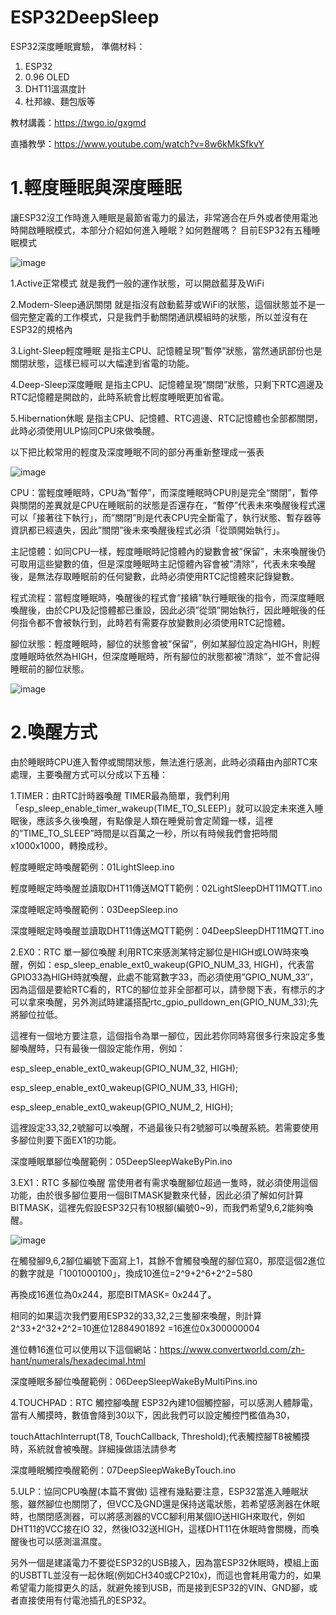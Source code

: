 # ESP32DeepSleep
ESP32深度睡眠實驗，
準備材料：

  1. ESP32
  2. 0.96 OLED  
  3. DHT11溫濕度計
  4. 杜邦線、麵包版等

教材講義：https://twgo.io/gxgmd

直播教學：https://www.youtube.com/watch?v=8w6kMkSfkvY

# 1.輕度睡眠與深度睡眠
讓ESP32沒工作時進入睡眠是最節省電力的最法，非常適合在戶外或者使用電池時開啟睡眠模式，本部分介紹如何進入睡眠？如何甦醒嗎？
目前ESP32有五種睡眠模式

![image](https://user-images.githubusercontent.com/40359899/228641276-c19dd35b-074f-42d0-98ce-81ff690e424a.png)

1.Active正常模式
就是我們一般的運作狀態，可以開啟藍芽及WiFi

2.Modem-Sleep通訊關閉
就是指沒有啟動藍芽或WiFi的狀態，這個狀態並不是一個完整定義的工作模式，只是我們手動關閉通訊模組時的狀態，所以並沒有在ESP32的規格內

3.Light-Sleep輕度睡眠
是指主CPU、記憶體呈現”暫停”狀態，當然通訊部份也是關閉狀態，這樣已經可以大幅達到省電的功能。

4.Deep-Sleep深度睡眠
是指主CPU、記憶體呈現”關閉”狀態，只剩下RTC週邊及RTC記憶體是開啟的，此時系統會比輕度睡眠更加省電。

5.Hibernation休眠
是指主CPU、記憶體、RTC週邊、RTC記憶體也全部都關閉，此時必須使用ULP協同CPU來做喚醒。

以下把比較常用的輕度及深度睡眠不同的部分再重新整理成一張表

![image](https://user-images.githubusercontent.com/40359899/228641454-e65d88b0-9362-443b-a371-a8f655de126e.png)

CPU：當輕度睡眠時，CPU為“暫停”，而深度睡眠時CPU則是完全“關閉”，暫停與關閉的差異就是CPU在睡眠前的狀態是否還存在，“暫停”代表未來喚醒後程式還可以「接著往下執行」，而”關閉”則是代表CPU完全斷電了，執行狀態、暫存器等資訊都已經遺失，因此”關閉”後未來喚醒後程式必須「從頭開始執行」。

主記憶體：如同CPU一樣，輕度睡眠時記憶體內的變數會被”保留”，未來喚醒後仍可取用這些變數的值，但是深度睡眠時主記憶體內容會被”清除”，代表未來喚醒後，是無法存取睡眠前的任何變數，此時必須使用RTC記憶體來記錄變數。

程式流程：當輕度睡眠時，喚醒後的程式會“接續”執行睡眠後的指令，而深度睡眠喚醒後，由於CPU及記憶體都已重設，因此必須”從頭”開始執行，因此睡眠後的任何指令都不會被執行到，此時若有需要存放變數則必須使用RTC記憶體。

腳位狀態：輕度睡眠時，腳位的狀態會被”保留”，例如某腳位設定為HIGH，則輕度睡眠時依然為HIGH，但深度睡眠時，所有腳位的狀態都被”清除”，並不會記得睡眠前的腳位狀態。

![image](https://user-images.githubusercontent.com/40359899/228641558-e1c135cf-32a2-4ab0-80a8-32f84e7c4a6f.png)

# 2.喚醒方式
由於睡眠時CPU進入暫停或關閉狀態，無法進行感測，此時必須藉由內部RTC來處理，主要喚醒方式可以分成以下五種：

1.TIMER：由RTC計時器喚醒
TIMER最為簡單，我們利用「esp_sleep_enable_timer_wakeup(TIME_TO_SLEEP)」就可以設定未來進入睡眠後，應該多久後喚醒，有點像是人類在睡覺前會定鬧鐘一樣，這裡的”TIME_TO_SLEEP”時間是以百萬之一秒，所以有時候我們會把時間x1000x1000，轉換成秒。

輕度睡眠定時喚醒範例：01LightSleep.ino

輕度睡眠定時喚醒並讀取DHT11傳送MQTT範例：02LightSleepDHT11MQTT.ino

深度睡眠定時喚醒範例：03DeepSleep.ino

深度睡眠定時喚醒並讀取DHT11傳送MQTT範例：04DeepSleepDHT11MQTT.ino


2.EX0：RTC 單一腳位喚醒
利用RTC來感測某特定腳位是HIGH或LOW時來喚醒，例如：esp_sleep_enable_ext0_wakeup(GPIO_NUM_33, HIGH)，代表當GPIO33為HIGH時就喚醒，此處不能寫數字33，而必須使用”GPIO_NUM_33″，因為這個是要給RTC看的，RTC的腳位並非全部都可以，請參閱下表，有標示的才可以拿來喚醒，另外測試時建議搭配rtc_gpio_pulldown_en(GPIO_NUM_33);先將腳位拉低。

這裡有一個地方要注意，這個指令為單一腳位，因此若你同時寫很多行來設定多隻腳喚醒時，只有最後一個設定能作用，例如：

esp_sleep_enable_ext0_wakeup(GPIO_NUM_32, HIGH);

esp_sleep_enable_ext0_wakeup(GPIO_NUM_33, HIGH);

esp_sleep_enable_ext0_wakeup(GPIO_NUM_2, HIGH);

這裡設定33,32,2號腳可以喚醒，不過最後只有2號腳可以喚醒系統。若需要使用多腳位則要下面EX1的功能。

深度睡眠單腳位喚醒範例：05DeepSleepWakeByPin.ino

3.EX1：RTC 多腳位喚醒
當使用者有需求喚醒腳位超過一隻時，就必須使用這個功能，由於很多腳位要用一個BITMASK變數來代替，因此必須了解如何計算BITMASK，這裡先假設ESP32只有10根腳(編號0~9)，而我們希望9,6,2能夠喚醒。

![image](https://user-images.githubusercontent.com/40359899/228641744-9e93cbf0-3fda-4f09-a90f-ba3916d9b615.png)

在觸發腳9,6,2腳位編號下面寫上1，其餘不會觸發喚醒的腳位寫0，那麼這個2進位的數字就是「1001000100」，換成10進位=2^9+2^6+2^2=580

再換成16進位為0x244，那麼BITMASK= 0x244了。

相同的如果這次我們要用ESP32的33,32,2三隻腳來喚醒，則計算2^33+2^32+2^2=10進位12884901892 =16進位0x300000004

進位轉16進位可以使用以下這個網站：https://www.convertworld.com/zh-hant/numerals/hexadecimal.html

深度睡眠多腳位喚醒範例：06DeepSleepWakeByMultiPins.ino


4.TOUCHPAD：RTC 觸控腳喚醒
ESP32內建10個觸控腳，可以感測人體靜電，當有人觸摸時，數值會降到30以下，因此我們可以設定觸控門檻值為30，

touchAttachInterrupt(T8, TouchCallback, Threshold);代表觸控腳T8被觸摸時，系統就會被喚醒。詳細操做語法請參考

深度睡眠觸控喚醒範例：07DeepSleepWakeByTouch.ino


5.ULP：協同CPU喚醒(本篇不實做)
這裡有幾點要注意，ESP32當進入睡眠狀態，雖然腳位也關閉了，但VCC及GND還是保持送電狀態，若希望感測器在休眠時，也關閉感測器，可以將感測器的VCC腳利用某個IO送HIGH來取代，例如DHT11的VCC接在IO 32，然後IO32送HIGH，這樣DHT11在休眠時會關機，而喚醒後也可以感測溫濕度。

另外一個是建議電力不要從ESP32的USB接入，因為當ESP32休眠時，模組上面的USBTTL並沒有一起休眠(例如CH340或CP210x)，而這也會耗用電力的，如果希望電力能撐更久的話，就避免接到USB，而是接到ESP32的VIN、GND腳，或者直接使用有付電池插孔的ESP32。

